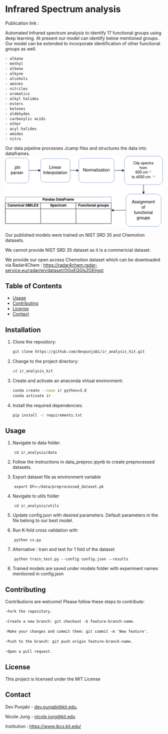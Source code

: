 # Infrared Spectrum analysis

Publication link : 

Automated Infrared spectrum analysis to identify 17 functional groups using deep learning. 
At present our model can identify below mentioned groups. 
Our model can be extended to incorporate identification of other functional groups as well.

    - alkane
    - methyl
    - alkene
    - alkyne
    - alcohols
    - amines
    - nitriles
    - aromatics
    - alkyl halides
    - esters
    - ketones
    - aldehydes
    - carboxylic acids
    - ether
    - acyl halides
    - amides
    - nitro

Our data pipeline processes Jcamp files and structures the data into dataframes.
![Alt text](./data_pipeline.png)

Our published models were trained on NIST SRD 35 and Chemotion datasets.

We cannot provide NIST SRD 35 dataset as it is a commericial dataset. 

We provide our open access Chemotion dataset which can be downloaded via Radar4Chem : 
https://radar4chem.radar-service.eu/radar/en/dataset/OGoEQGlsZGElrgst


## Table of Contents

- [Usage](#usage)
- [Contributing](#contributing)
- [License](#license)
- [Contact](#contact)

## Installation

1. Clone the repository:

    ```sh
    git clone https://github.com/devpunjabi/ir_analysis_kit.git
    ```

2. Change to the project directory:

    ```sh
    cd ir_analysis_kit
    ```

3. Create and activate an anaconda virtual environment:

    ```sh
    conda create --name ir python=3.8
    conda activate ir

    ```

4. Install the required dependencies:

    ```sh
    pip install -r requirements.txt
    ```

## Usage

1. Navigate to data folder. 
```
    cd ir_analysis/data
```
2. Follow the instructions in data_preproc.ipynb to create preprocessed datasets.

3. Export dataset file as environment variable 
```
    export DF=~/data/preprocessed_dataset.pk
```
4. Navigate to utils folder 
```
    cd ir_analysis/utils
```
5. Update config.json with desired parameters. Default parameters in the file belong to our best model. 

6. Run K-fold cross validation with 
```
    python cv.py
```
7. Alternative : train and test for 1 fold of the dataset
```
    python train_test.py --config config.json --results
```
8. Trained models are saved under models folder with experiment names mentioned in config.json

## Contributing

Contributions are welcome! Please follow these steps to contribute:

    -Fork the repository.

    -Create a new branch: git checkout -b feature-branch-name.

    -Make your changes and commit them: git commit -m 'New feature'.

    -Push to the branch: git push origin feature-branch-name.

    -Open a pull request.


## License

This project is licensed under the MIT License


## Contact

Dev Punjabi - dev.punjabi@kit.edu,

Nicole Jung - nicole.jung@kit.edu

Institution : https://www.ibcs.kit.edu/